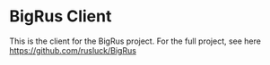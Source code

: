 # BigRus Client
This is the client for the BigRus project. For the full project, see here https://github.com/rusluck/BigRus
